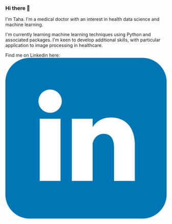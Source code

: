### Hi there 👋

I'm Taha. I'm a medical doctor with an interest in health data science and machine learning.

I'm currently learning machine learning techniques using Python and associated packages. I'm keen to develop additional skills, with particular application to image processing in healthcare. 

Find me on Linkedin here: [![linkedin profile](https://raw.githubusercontent.com/THShiwani/THShiwani/7495ca635a09f54f7db24df1c13fae9661db305a/linkedin-tile.svg)](https://www.linkedin.com/in/taha-shiwani-745282132/)

<!--
**THShiwani/THShiwani** is a ✨ _special_ ✨ repository because its `README.md` (this file) appears on your GitHub profile.

Here are some ideas to get you started:

- 🔭 I’m currently working on ...
- 🌱 I’m currently learning ...
- 👯 I’m looking to collaborate on ...
- 🤔 I’m looking for help with ...
- 💬 Ask me about ...
- 📫 How to reach me: ...
- 😄 Pronouns: ...
- ⚡ Fun fact: ...
-->
